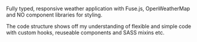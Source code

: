 Fully typed, responsive weather application with Fuse.js, OpenWeatherMap and NO component libraries for styling.

The code structure shows off my understanding of flexible and simple code with custom hooks, reuseable components and SASS mixins etc.
